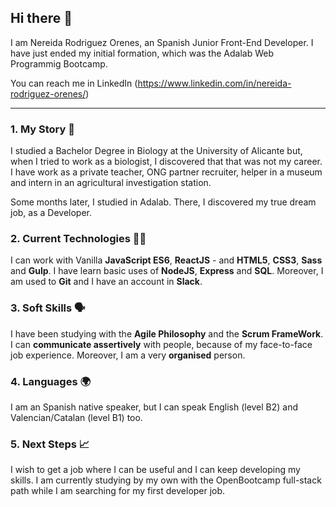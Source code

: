 ## Hi there 👋

I am Nereida Rodriguez Orenes, an Spanish Junior Front-End Developer. I have just ended my initial formation, which was the Adalab Web Programmig Bootcamp.

You can reach me in LinkedIn (https://www.linkedin.com/in/nereida-rodriguez-orenes/)

---

### 1. My Story :open_book:

I studied a Bachelor Degree in Biology at the University of Alicante but, when I tried to work as a biologist, I discovered that that was not my career. I have work as a private teacher, ONG partner recruiter, helper in a museum and intern in an agricultural investigation station.

Some months later, I studied in Adalab. There, I discovered my true dream job, as a Developer.

### 2. Current Technologies :woman_technologist:

I can work with Vanilla **JavaScript ES6**, **ReactJS** - and **HTML5**, **CSS3**, **Sass** and **Gulp**. I have learn basic uses of **NodeJS**, **Express** and **SQL**. Moreover, I am used to **Git** and I have an account in **Slack**.

### 3. Soft Skills :speaking_head:

I have been studying with the **Agile Philosophy** and the **Scrum FrameWork**. I can **communicate assertively** with people, because of my face-to-face job experience. Moreover, I am a very **organised** person.

### 4. Languages :earth_africa:

I am an Spanish native speaker, but I can speak English (level B2) and Valencian/Catalan (level B1) too.

### 5. Next Steps :chart_with_upwards_trend:

I wish to get a job where I can be useful and I can keep developing my skills. I am currently studying by my own with the OpenBootcamp full-stack path while I am searching for my first developer job.
